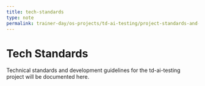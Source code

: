 ```yaml
---
title: tech-standards
type: note
permalink: trainer-day/os-projects/td-ai-testing/project-standards-and-dev-notes/tech-standards
---
```


# Tech Standards

Technical standards and development guidelines for the td-ai-testing project will be documented here.